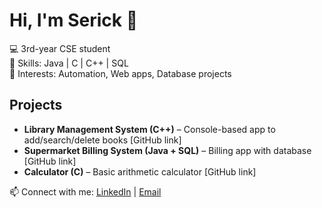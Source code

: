# Hi, I'm Serick 👋

💻 3rd-year CSE student  
🔹 Skills: Java | C | C++ | SQL  
🔹 Interests: Automation, Web apps, Database projects  

## Projects
- **Library Management System (C++)** – Console-based app to add/search/delete books [GitHub link]  
- **Supermarket Billing System (Java + SQL)** – Billing app with database [GitHub link]  
- **Calculator (C)** – Basic arithmetic calculator [GitHub link]  

📫 Connect with me: [LinkedIn](https://www.linkedin.com/in/sericksg06) | [Email](mailto:sericksg06@gmail.com)

